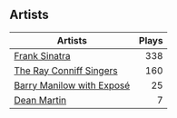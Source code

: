 ## Artists
Artists | Plays 
----- | -----: 
[Frank Sinatra](/artists/frank-sinatra-739) | 338
[The Ray Conniff Singers](/artists/the-ray-conniff-singers-104851) | 160
[Barry Manilow with Exposé](/artists/barry-manilow-with-expose-30916992) | 25
[Dean Martin](/artists/dean-martin-6555) | 7

